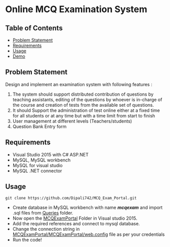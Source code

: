 # Online MCQ Examination System

## Table of Contents
- [Problem Statement](https://github.com/Dipali742/MCQ_Exam_Portal#problem-statement)
- [Requirements](https://github.com/Dipali742/MCQ_Exam_Portal#requirements)
- [Usage](https://github.com/Dipali742/MCQ_Exam_Portal#usage)
- [Demo](https://github.com/Dipali742/MCQ_Exam_Portal/tree/main/Screenshots)

## Problem Statement 
Design and implement an examination system with following features :
1. The system should support distributed contribution of questions by teaching assistants, editing of the
questions by whoever is in-charge of the course and creation of tests from the available set
of questions.
2. It should Support the administration of test online either at a fixed time for all students or at any
time but with a time limit from start to finish 
3. User management at different levels (Teachers/students)
4. Question Bank Entry form

## Requirements 
- Visual Studio 2015 with C# ASP.NET 
- MySQL, MySQL workbench
- MySQL for visual studio
- MySQL .NET connector

## Usage 
``` git clone https://github.com/Dipali742/MCQ_Exam_Portal.git ```
- Create database in MySQL workbench with name **_mcqexam_** 
  and import .sql files from [Queries](https://github.com/Dipali742/MCQ_Exam_Portal/tree/main/Queries) folder.
- Now open the [MCQExamPortal](https://github.com/Dipali742/MCQ_Exam_Portal/tree/main/MCQExamPortal) Folder in Visual studio 2015.
- Add the required references and connect to mysql database.
- Change the connection string in [MCQExamPortal/MCQExamPortal/web.config](https://github.com/Dipali742/MCQ_Exam_Portal/blob/main/MCQExamPortal/MCQExamPortal/Web.config) file as per your credentials
- Run the code!
